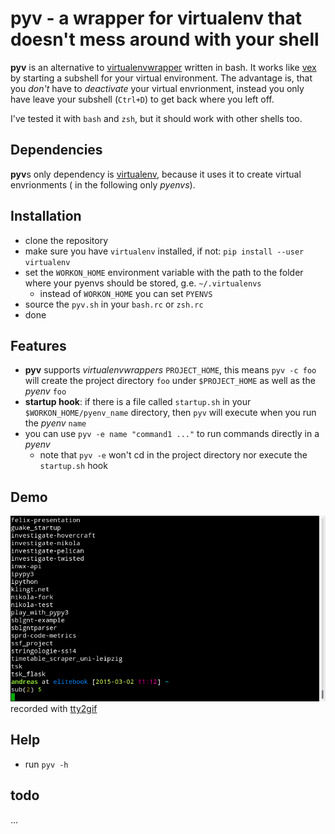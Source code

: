 # pyv - a wrapper for virtualenv that doesn't mess around with your shell

**pyv** is an alternative to [virtualenvwrapper](https://virtualenvwrapper.readthedocs.org/en/latest/) written in bash. It works like [vex](https://pypi.python.org/pypi/vex) by starting a subshell for your virtual environment. The advantage is, that you *don't* have to *deactivate* your virtual envrionment, instead you only have leave your subshell (`Ctrl+D`) to get back where you left off.

I've tested it with `bash` and `zsh`, but it should work with other shells too.

## Dependencies

**pyv**s only dependency is [virtualenv](https://virtualenv.pypa.io/en/latest/), because it uses it to create virtual envrionments ( in the following only *pyenvs*).

## Installation

- clone the repository
- make sure you have `virtualenv` installed, if not: `pip install --user virtualenv`
- set the `WORKON_HOME` environment variable with the path to the folder where your pyenvs should be stored, g.e. `~/.virtualenvs`
    - instead of `WORKON_HOME` you can set `PYENVS`
- source the `pyv.sh` in your `bash.rc` or `zsh.rc`
- done

## Features

- **pyv** supports *virtualenvwrappers* `PROJECT_HOME`, this means `pyv -c foo` will create the project directory `foo` under `$PROJECT_HOME` as well as the *pyenv* `foo`
- **startup hook**: if there is a file called `startup.sh` in your `$WORKON_HOME/pyenv_name` directory, then `pyv` will execute when you run the *pyenv* `name`
- you can use `pyv -e name "command1 ..."` to run commands directly in a *pyenv*
    - note that `pyv -e` won't cd in the project directory nor execute the `startup.sh` hook

## Demo

![pyv demo](demo.gif)
recorded with [tty2gif](http://z24.github.io/tty2gif/)

## Help

- run `pyv -h`

## todo

...
